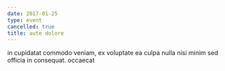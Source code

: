 ```yaml
---
date: 2017-01-25
type: event
cancelled: true
title: aute dolore
---
```

in cupidatat commodo veniam, ex voluptate ea culpa nulla nisi minim sed officia in consequat. occaecat